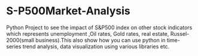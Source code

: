 # S-P500Market-Analysis
Python Project to see the impact of S&amp;P500 index on other stock indicators which represents unemployment ,Oil rates, Gold rates, real estate, Russel-2000(small business).This also show how you can use python in time-series trend analysis, data visualization using various libraries etc.
